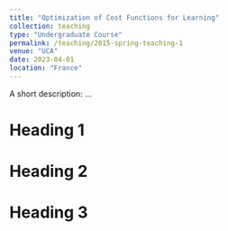 ```yaml
---
title: "Optimization of Cost Functions for Learning"
collection: teaching
type: "Undergraduate Course"
permalink: /teaching/2015-spring-teaching-1
venue: "UCA"
date: 2023-04-01
location: "France"
---
```


A short description: ...  

Heading 1
======

Heading 2
======

Heading 3
======
